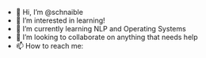 - 👋 Hi, I’m @schnaible
- 👀 I’m interested in learning!
- 🌱 I’m currently learning NLP and Operating Systems
- 💞️ I’m looking to collaborate on anything that needs help
- 📫 How to reach me: 

<!---
schnaible/schnaible is a ✨ special ✨ repository because its `README.md` (this file) appears on your GitHub profile.
You can click the Preview link to take a look at your changes.
--->
